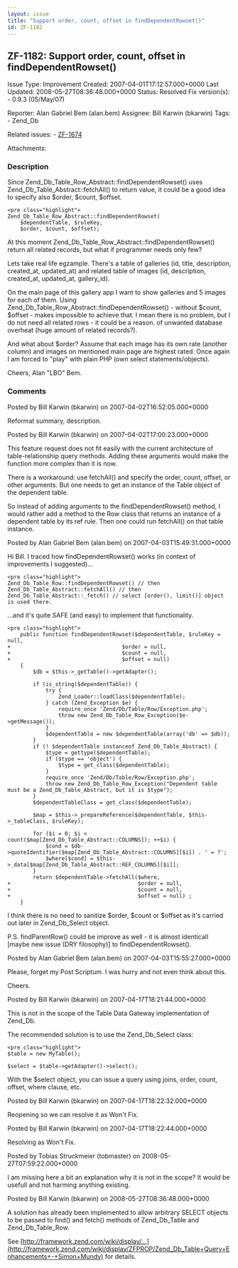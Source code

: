 ```yaml
---
layout: issue
title: "Support order, count, offset in findDependentRowset()"
id: ZF-1182
---
```


ZF-1182: Support order, count, offset in findDependentRowset()
--------------------------------------------------------------

 Issue Type: Improvement Created: 2007-04-01T17:12:57.000+0000 Last Updated: 2008-05-27T08:36:48.000+0000 Status: Resolved Fix version(s): - 0.9.3 (05/May/07)
 
 Reporter:  Alan Gabriel Bem (alan.bem)  Assignee:  Bill Karwin (bkarwin)  Tags: - Zend\_Db
 
 Related issues: - [ZF-1674](/issues/browse/ZF-1674)
 
 Attachments: 
### Description

Since Zend\_Db\_Table\_Row\_Abstract::findDependentRowset() uses Zend\_Db\_Table\_Abstract::fetchAll() to return value, it could be a good idea to specify also $order, $count, $offset.

 
    <pre class="highlight">
    Zend_Db_Table_Row_Abstract::findDependentRowset(
        $dependentTable, $ruleKey, 
        $order, $count, $offset);


At this moment Zend\_Db\_Table\_Row\_Abstract::findDependentRowset() return all related records, but what if programmer needs only few?

Lets take real life egzample. There's a table of galleries (id, title, description, created\_at, updated\_at) and related table of images (id, description, created\_at, updated\_at, gallery\_id).

On the main page of this gallery app I want to show galleries and 5 images for each of them. Using Zend\_Db\_Table\_Row\_Abstract::findDependentRowset() - without $count, $offset - makes impossible to achieve that. I mean there is no problem, but I do not need all related rows - it could be a reason. of unwanted database overheat (huge amount of related records?).

And what about $order? Assume that each image has its own rate (another column) and images on mentioned main page are highest rated. Once again I am forced to "play" with plain PHP (own select statements/objects).

Cheers, Alan "LBO" Bem.

 

 

### Comments

Posted by Bill Karwin (bkarwin) on 2007-04-02T16:52:05.000+0000

Reformat summary, description.

 

 

Posted by Bill Karwin (bkarwin) on 2007-04-02T17:00:23.000+0000

This feature request does not fit easily with the current architecture of table-relationship query methods. Adding these arguments would make the function more complex than it is now.

There is a workaround: use fetchAll() and specify the order, count, offset, or other arguments. But one needs to get an instance of the Table object of the dependent table.

So instead of adding arguments to the findDependentRowset() method, I would rather add a method to the Row class that returns an instance of a dependent table by its ref rule. Then one could run fetchAll() on that table instance.

 

 

Posted by Alan Gabriel Bem (alan.bem) on 2007-04-03T15:49:31.000+0000

Hi Bill. I traced how findDependentRowset() works (in context of improvements I suggested)...

 
    <pre class="highlight">
    Zend_Db_Table_Row::findDependentRowset() // then
    Zend_Db_Table_Abstract::fetchAll() // then
    Zend_Db_Table_Abstract::_fetch() // select [order(), limit()] object is used there. 


...and it's quite SAFE (and easy) to implement that functionality.

 
    <pre class="highlight">
        public function findDependentRowset($dependentTable, $ruleKey = null,
    +                                   $order = null,
    +                                   $count = null,
    +                                   $offset = null) 
        { 
            $db = $this->_getTable()->getAdapter();
    
            if (is_string($dependentTable)) {
                try {
                    Zend_Loader::loadClass($dependentTable);
                } catch (Zend_Exception $e) {
                    require_once 'Zend/Db/Table/Row/Exception.php';
                    throw new Zend_Db_Table_Row_Exception($e->getMessage());
                }
                $dependentTable = new $dependentTable(array('db' => $db));
            }
            if (! $dependentTable instanceof Zend_Db_Table_Abstract) {
                $type = gettype($dependentTable);
                if ($type == 'object') {
                    $type = get_class($dependentTable);
                }
                require_once 'Zend/Db/Table/Row/Exception.php';
                throw new Zend_Db_Table_Row_Exception("Dependent table must be a Zend_Db_Table_Abstract, but it is $type");
            }
            $dependentTableClass = get_class($dependentTable);
    
            $map = $this->_prepareReference($dependentTable, $this->_tableClass, $ruleKey);
    
            for ($i = 0; $i < count($map[Zend_Db_Table_Abstract::COLUMNS]); ++$i) {
                $cond = $db->quoteIdentifier($map[Zend_Db_Table_Abstract::COLUMNS][$i]) . ' = ?';
                $where[$cond] = $this->_data[$map[Zend_Db_Table_Abstract::REF_COLUMNS][$i]];
            }
            return $dependentTable->fetchAll($where,
    +                                        $order = null,
    +                                        $count = null,
    +                                        $offset = null) ;
        } 


I think there is no need to sanitize $order, $count or $offset as it's carried out later in Zend\_Db\_Select object.

P.S. findParentRow() could be improve as well - it is almost identicall [maybe new issue (DRY filosophy)] to findDependentRowset().

 

 

Posted by Alan Gabriel Bem (alan.bem) on 2007-04-03T15:55:27.000+0000

Please, forget my Post Scriptum. I was hurry and not even think about this.

Cheers.

 

 

Posted by Bill Karwin (bkarwin) on 2007-04-17T18:21:44.000+0000

This is not in the scope of the Table Data Gateway implementation of Zend\_Db.

The recommended solution is to use the Zend\_Db\_Select class:

 
    <pre class="highlight">
    $table = new MyTable();
    
    $select = $table->getAdapter()->select();


With the $select object, you can issue a query using joins, order, count, offset, where clause, etc.

 

 

Posted by Bill Karwin (bkarwin) on 2007-04-17T18:22:32.000+0000

Reopening so we can resolve it as Won't Fix.

 

 

Posted by Bill Karwin (bkarwin) on 2007-04-17T18:22:44.000+0000

Resolving as Won't Fix.

 

 

Posted by Tobias Struckmeier (tobmaster) on 2008-05-27T07:59:22.000+0000

I am missing here a bit an explanation why it is not in the scope? It would be usefull and not harming anything existing.

 

 

Posted by Bill Karwin (bkarwin) on 2008-05-27T08:36:48.000+0000

A solution has already been implemented to allow arbitrary SELECT objects to be passed to find() and fetch() methods of Zend\_Db\_Table and Zend\_Db\_Table\_Row.

See [http://framework.zend.com/wiki/display/…](http://framework.zend.com/wiki/display/ZFPROP/Zend_Db_Table+Query+Enhancements+-+Simon+Mundy) for details.

 

 
